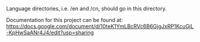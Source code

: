 Language directories, i.e. /en and /cn, should go in this directory.

Documentation for this project can be found at: https://docs.google.com/document/d/10teK1YmLBcRVc6B6GjgJxRP1KcuGjL-KpHwSaANr4J4/edit?usp=sharing
